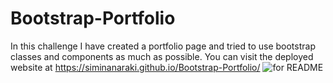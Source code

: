 # Bootstrap-Portfolio
In this challenge I have created a portfolio page and tried to use bootstrap classes and components as much as possible.
You can visit the deployed website at https://siminanaraki.github.io/Bootstrap-Portfolio/
![for README](https://github.com/SiminAnaraki/Bootstrap-Portfolio/assets/131350645/4d1dfd4d-566e-4a7d-8516-1c085eaeb7dd)
